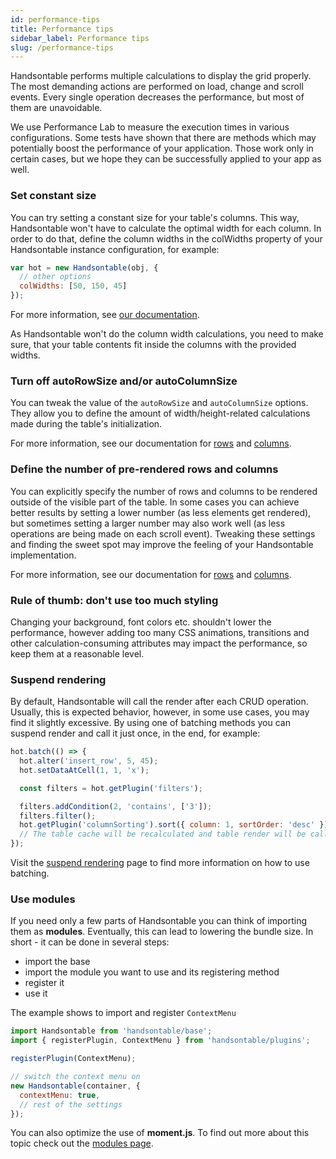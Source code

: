 ```yaml
---
id: performance-tips
title: Performance tips
sidebar_label: Performance tips
slug: /performance-tips
---
```


Handsontable performs multiple calculations to display the grid properly. The most demanding actions are performed on load, change and scroll events. Every single operation decreases the performance, but most of them are unavoidable.

We use Performance Lab to measure the execution times in various configurations. Some tests have shown that there are methods which may potentially boost the performance of your application. Those work only in certain cases, but we hope they can be successfully applied to your app as well.

### Set constant size

You can try setting a constant size for your table's columns. This way, Handsontable won't have to calculate the optimal width for each column. In order to do that, define the column widths in the colWidths property of your Handsontable instance configuration, for example:

```js
var hot = new Handsontable(obj, {
  // other options
  colWidths: [50, 150, 45]
});
```

For more information, see [our documentation](api/dataMap/metaManager/metaSchema.md#colwidths).

As Handsontable won't do the column width calculations, you need to make sure, that your table contents fit inside the columns with the provided widths.

### Turn off autoRowSize and/or autoColumnSize

You can tweak the value of the `autoRowSize` and `autoColumnSize` options. They allow you to define the amount of width/height-related calculations made during the table's initialization.

For more information, see our documentation for [rows](api/dataMap/metaManager/metaSchema.md#autorowsize) and [columns](api/dataMap/metaManager/metaSchema.md#autocolumnsize).

### Define the number of pre-rendered rows and columns

You can explicitly specify the number of rows and columns to be rendered outside of the visible part of the table. In some cases you can achieve better results by setting a lower number (as less elements get rendered), but sometimes setting a larger number may also work well (as less operations are being made on each scroll event). Tweaking these settings and finding the sweet spot may improve the feeling of your Handsontable implementation.

For more information, see our documentation for [rows](api/dataMap/metaManager/metaSchema.md#viewportrowrenderingoffset) and [columns](api/dataMap/metaManager/metaSchema.md#viewportcolumnrenderingoffset).

### Rule of thumb: don't use too much styling

Changing your background, font colors etc. shouldn't lower the performance, however adding too many CSS animations, transitions and other calculation-consuming attributes may impact the performance, so keep them at a reasonable level.

### Suspend rendering

By default, Handsontable will call the render after each CRUD operation. Usually, this is expected behavior, however, in some use cases, you may find it slightly excessive. By using one of batching methods you can suspend render and call it just once, in the end, for example:

```js
hot.batch(() => {
  hot.alter('insert_row', 5, 45);
  hot.setDataAtCell(1, 1, 'x');

  const filters = hot.getPlugin('filters');

  filters.addCondition(2, 'contains', ['3']);
  filters.filter();
  hot.getPlugin('columnSorting').sort({ column: 1, sortOrder: 'desc' });
  // The table cache will be recalculated and table render will be called once after executing the callback
});
```

Visit the [suspend rendering](suspend-rendering.mdx) page to find more information on how to use batching.

### Use modules

If you need only a few parts of Handsontable you can think of importing them as **modules**. Eventually, this can lead to lowering the bundle size. In short - it can be done in several steps:

- import the base
- import the module you want to use and its registering method
- register it
- use it

The example shows to import and register `ContextMenu`

```js
import Handsontable from 'handsontable/base';
import { registerPlugin, ContextMenu } from 'handsontable/plugins';

registerPlugin(ContextMenu);

// switch the context menu on
new Handsontable(container, {
  contextMenu: true,
  // rest of the settings
});
```

You can also optimize the use of **moment.js**. To find out more about this topic check out the [modules page](modules.md).
